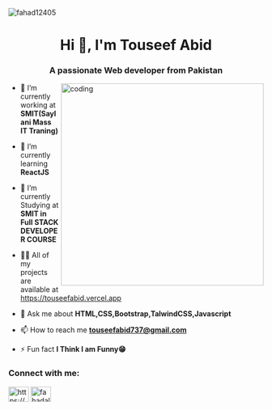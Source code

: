 <p align="left"> <img src="https://komarev.com/ghpvc/?username=fahad12405&label=Profile%20views&color=0e75b6&style=flat" alt="fahad12405" /> </p>

<h1 align="center">Hi 👋, I'm Touseef Abid</h1>
<h3 align="center">A passionate Web developer from Pakistan</h3>
<img align="right" alt= "coding" width="400" src="https://so-development.org/wp-content/uploads/2021/11/full-stack-development.gif">



- 🔭 I’m currently working at **SMIT(Saylani Mass IT Traning)**

- 🌱 I’m currently learning **ReactJS**

- 🔭 I’m currently Studying at **SMIT in Full STACK DEVELOPER COURSE**

- 👨‍💻 All of my projects are available at https://touseefabid.vercel.app

- 💬 Ask me about **HTML,CSS,Bootstrap,TalwindCSS,Javascript**

- 📫 How to reach me **touseefabid737@gmail.com**

- ⚡ Fun fact **I Think I am Funny😁**

<h3 align="left">Connect with me:</h3>
<p align="left">
<a href="https://linkedin.com/in/https://www.linkedin.com/in/touseefabid/" target="blank"><img align="center" src="https://raw.githubusercontent.com/rahuldkjain/github-profile-readme-generator/master/src/images/icons/Social/linked-in-alt.svg" alt="https://www.linkedin.com/in/fahad-alam-3b683a2a2/" height="30" width="40" /></a>
<a href="https://www.instagram.com/ta07707/" target="blank"><img align="center" src="https://raw.githubusercontent.com/rahuldkjain/github-profile-readme-generator/master/src/images/icons/Social/instagram.svg" alt="fahadalam12405" height="30" width="40" /></a>
</p>
